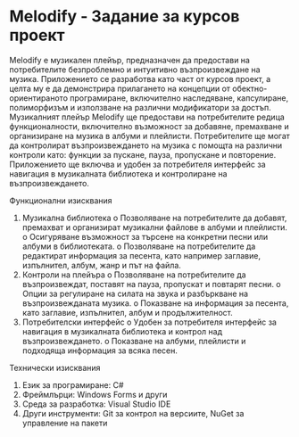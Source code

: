 # Melodify - Задание за курсов проект

 Melodify е музикален плейър, предназначен да предостави на потребителите безпроблемно и интуитивно възпроизвеждане на музика. Приложението се разработва като част от курсов проект, а целта му е да демонстрира прилагането на концепции от обектно-ориентираното програмиране, включително наследяване, капсулиране, полиморфизъм и използване на различни модификатори за достъп.
Музикалният плейър Melodify ще предостави на потребителите редица функционалности, включително възможност за добавяне, премахване и организиране на музика в албуми и плейлисти. Потребителите ще могат да контролират възпроизвеждането на музика с помощта на различни контроли като: функции за пускане, пауза, пропускане и повторение. Приложението ще включва и удобен за потребителя интерфейс за навигация в музикалната библиотека и контролиране на възпроизвеждането.

Функционални изисквания
1.	Музикална библиотека
o	Позволяване на потребителите да добавят, премахват и организират музикални файлове в албуми и плейлисти.
o	Осигуряване възможност за търсене на конкретни песни или албуми в библиотеката.
o	Позволяване на потребителите да редактират информация за песента, като например заглавие, изпълнител, албум, жанр и път на файла.
2.	Контроли на плейъра
o	Позволяване на потребителите да възпроизвеждат, поставят на пауза, пропускат и повтарят песни.
o	Опции за регулиране на силата на звука и разбъркване на възпроизвежданата музика.
o	Показване на информация за песента, като заглавие, изпълнител, албум и продължителност.
3.	Потребителски интерфейс
o	Удобен за потребителя интерфейс за навигация в музикалната библиотека и контрол над възпроизвеждането.
o	Показване на албуми, плейлисти и подходяща информация за всяка песен.

Технически изисквания
1.	Език за програмиране: C#
2.	Фреймлърци: Windows Forms и други
3.	Среда за разработка: Visual Studio IDE
4.	Други инструменти: Git за контрол на версиите, NuGet за управление на пакети
